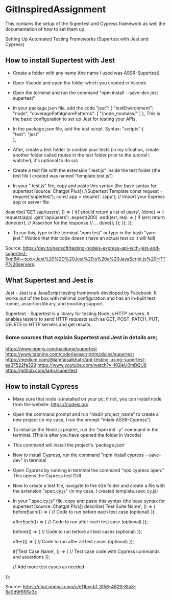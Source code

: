 # GitInspiredAssignment
This contains the setup of the Supertest and Cypress framework as well the documentation of how to set them up.

Setting Up Automated Testing Frameworks (Supertest with Jest and Cypress)

## How to install Supertest with Jest 
* Create a folder with any name (the name I used was ASSR-Supertest)
* Open Vscode and open the folder which you created in Vscode 
* Open the terminal and run the command "npm install --save-dev jest supertest"
* In your package.json file, add the code 
"jest": {
    "testEnvironment": "node",
    "coveragePathIgnorePatterns": [
      "/node_modules/"
    ]
 },
This is the basic configuration to set up Jest for testing your APIs.

* In the package.json file, add the test script.
    Syntax: "scripts":{<br>
                        "test": "jest"<br>
                  },

* After, create a test folder to contain your tests (in my situation, create another folder called routes in the test folder prior to the tutorial I watched, it's optional to do so)
* Create a test file with the extension ".test.js" inside the test folder (the test file I created was named "template.test.js")
* In your ".test.js" file, copy and paste this syntax (the base syntax for supertest [source: Chatgpt Plus]) 
//Supertest Template
const request = require('supertest');
const app = require('../app'); // Import your Express app or server file

describe('GET /api/users', () => {
  it('should return a list of users', (done) => {
    request(app)
      .get('/api/users')
      .expect(200)
      .end((err, res) => {
        if (err) return done(err);
        // Assertion for the response
        // ...
        done();
      });
  });
});

* To run this, type in the terminal "npm test" or type in the bash "yarn jest." (Notice that this code doesn't have an actual test so it will fail)

Source: https://dev.to/nedsoft/testing-nodejs-express-api-with-jest-and-supertest-1km6#:~:text=Jest%20%2D%20Jest%20is%20a%20JavaScript,js%20HTTP%20servers.

## What Supertest and Jest is
Jest - Jest is a JavaScript testing framework developed by Facebook. It works out of the box with minimal configuration and has an in-built test runner, assertion library, and mocking support.

Supertest - Supertest is a library for testing Node.js HTTP servers. It enables testers to send HTTP requests such as GET, POST, PATCH, PUT, DELETE to HTTP servers and get results.

### Some sources that explain Supertest and Jest in details are;
https://www.npmjs.com/package/supertest
https://www.tabnine.com/code/javascript/modules/supertest
https://medium.com/@iamfaisalkhatri/api-testing-using-supertest-ea37522fa329
https://www.youtube.com/watch?v=KQjeU0mBQU8
https://github.com/ladjs/supertest







## How to install Cypress
* Make sure that node is installed on your pc; if not, you can install node from the website: https://nodejs.org
* Open the command prompt and run “mkdir project_name” to create a new project (in my case, I run the prompt “mkdir ASSR-Cypress”)
* To initialize the Node.js project, run the "npm init -y" command in the terminal. (This is after you have opened the folder in Vscode) 
* This command will install the project's 'package.json'
* Now to install Cypress, run the command "npm install cypress --save-dev" in terminal
* Open Cypress by running in terminal the command "npx cypress open." This opens the Cypress test GUI
* Now to create a test file, navigate to the e2e folder and create a file with the extension "spec.cy.js" (in my case, I created template.spec.cy.js)
* In your ".spec.cy.js" file, copy and paste this syntax (the base syntax for supertest [source: Chatgpt Plus])
 describe('Test Suite Name', () => {
  beforeEach(() => {
    // Code to run before each test case (optional)
  });

  afterEach(() => {
    // Code to run after each test case (optional)
  });

  before(() => {
    // Code to run before all test cases (optional)
  });

  after(() => {
    // Code to run after all test cases (optional)
  });

  it('Test Case Name', () => {
    // Test case code with Cypress commands and assertions
  });

  // Add more test cases as needed

});

Source:
https://chat.openai.com/c/e11becbf-3f56-4629-8fa3-8e0d9f666e3e
